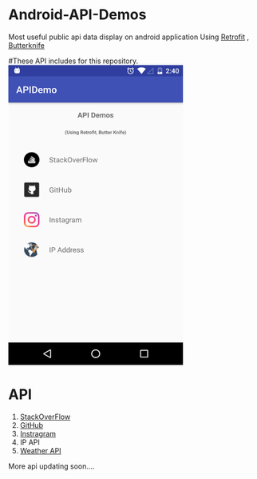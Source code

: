 # Android-API-Demos
Most useful public api data display on android application
Using [Retrofit](https://square.github.io/retrofit/) , [Butterknife](http://jakewharton.github.io/butterknife/)


#These API includes for this repository.
<img src="https://raw.githubusercontent.com/dharmakshetri/Android-API-Demos/master/device-2017-01-23-145523.png" alt="menu" width="350" height="600">


# API
1. [StackOverFlow](https://api.stackexchange.com)
2. [GitHub](https://api.github.com)
3. [Instragram](https://api.instragram.com)
4. IP API
5. [Weather API](http://openweathermap.org/api)

More api  updating soon....




